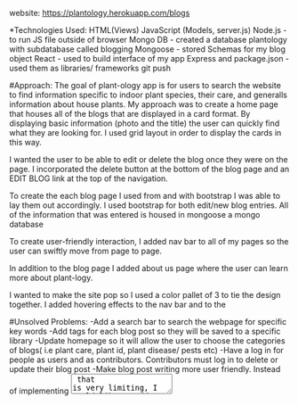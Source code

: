 website: https://plantology.herokuapp.com/blogs

*Technologies Used:
HTML(Views)
JavaScript (Models, server.js)
Node.js - to run JS file outside of browser
Mongo DB - created a database plantology with subdatabase called blogging
Mongoose - stored Schemas for my blog object 
React -  used to build interface of my app 
Express and package.json - used them as libraries/ frameworks
git push 

#Approach:
The goal of plant-ology app is for users to search the website to find information specific to indoor plant species, their care, and generalls information about house plants. My approach was to create a home page that houses all of the blogs that are displayed in a card format. By displaying basic information (photo and the title) the user can quickly find what they are looking for. I used grid layout in order to display the cards in this way. 

I wanted the user to be able to edit or delete the blog once they were on the page. I incorporated the delete button at the bottom of the blog page and an EDIT BLOG link at the top of the navigation. 

To create the each blog page I used from and with bootstrap I was able to lay them out accordingly. I used bootstrap for both edit/new blog entries. All of the information that was entered is housed in mongoose a mongo database

To create user-friendly interaction, I added nav bar to all of my pages so the user can swiftly move from page to page. 

In addition to the blog page I added about us page where the user can learn more about plant-logy.

I wanted to make the site pop so I used a color pallet of 3 to tie the design together. I added hovering effects to the nav bar and to the 

#Unsolved Problems:
-Add a search bar to search the webpage for specific key words
-Add tags for each blog post so they will be saved to a specific library
-Update homepage so it will allow the user to choose the categories of blogs( i.e plant care, plant id, plant disease/ pests etc)
-Have a log in for people as users and as contributors. Contributors must log in to delete or update their blog post
-Make blog post writing more user friendly. Instead of implementing <textarea> that is very limiting, I would like to add a robust form/ page where contributors can add blog posts to. 
-Make the app compatible with any viewing device (smart phones, tables, etc).

Challenging Issues:
-Styling with normalize.css and skeleton.css and bootstrap was very hard for me. I ended up using only bootstrap for my pages and normalize.css
-Creating blog pages, ran into an issue with <textarea> that would not allow me to format the paragraph and I was not able to find a solution for it yet. 
-Styling the layout was a problem with photos since all of the photos that I pulled from online were a different dimension. 
-Ran into an issue with my models. Since my blogSchema in the beginning had a whole bunch of objects and arrays it was difficult to work with and I struggles to get the javascript to work. I ended up stripping it down just to strings.

